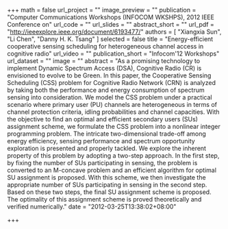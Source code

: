 +++
math = false
url_project = ""
image_preview = ""
publication = "Computer Communications Workshops (INFOCOM WKSHPS), 2012 IEEE Conference on"
url_code = ""
url_slides = ""
abstract_short = ""
url_pdf = "http://ieeexplore.ieee.org/document/6193477/"
authors = [
  "Xiangxia Sun", "Li Chen", "Danny H. K. Tsang"
]
selected = false
title = "Energy-efficient cooperative sensing scheduling for heterogeneous channel access in cognitive radio"
url_video = ""
publication_short = "Infocom'12 Workshops"
url_dataset = ""
image = ""
abstract = "As a promising technology to implement Dynamic Spectrum Access (DSA), Cognitive Radio (CR) is envisioned to evolve to be Green. In this paper, the Cooperative Sensing Scheduling (CSS) problem for Cognitive Radio Network (CRN) is analyzed by taking both the performance and energy consumption of spectrum sensing into consideration. We model the CSS problem under a practical scenario where primary user (PU) channels are heterogeneous in terms of channel protection criteria, idling probabilities and channel capacities. With the objective to find an optimal and efficient secondary users (SUs) assignment scheme, we formulate the CSS problem into a nonlinear integer programming problem. The intricate two-dimensional trade-off among energy efficiency, sensing performance and spectrum opportunity exploration is presented and properly tackled. We explore the inherent property of this problem by adopting a two-step approach. In the first step, by fixing the number of SUs participating in sensing, the problem is converted to an M-concave problem and an efficient algorithm for optimal SU assignment is proposed. With this scheme, we then investigate the appropriate number of SUs participating in sensing in the second step. Based on these two steps, the final SU assignment scheme is proposed. The optimality of this assignment scheme is proved theoretically and verified numerically."
date = "2012-03-25T13:38:02+08:00"

+++
